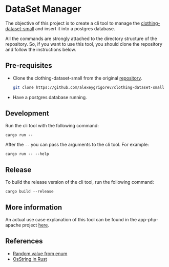 # DataSet Manager

The objective of this project is to create a cli tool to manage the [clothing-dataset-small](https://github.com/alexeygrigorev/clothing-dataset-small) and insert it into a postgres database.

All the commands are strongly attached to the directory structure of the repository. So, if you want to use this tool, you should clone the repository and follow the instructions below.

## Pre-requisites

- Clone the clothing-dataset-small from the original [repository](https://github.com/alexeygrigorev/clothing-dataset-small).

    ```bash
    git clone https://github.com/alexeygrigorev/clothing-dataset-small
    ```

- Have a postgres database running.

## Development

Run the cli tool with the following command:

```shell
cargo run --
```

After the `--` you can pass the arguments to the cli tool. For example:

```shell
cargo run -- --help
```

## Release

To build the release version of the cli tool, run the following command:

```shell
cargo build --release
```

## More information

<!-- TODO: Link the postgres initialization documentation here -->
An actual use case explanation of this tool can be found in the app-php-apache project [here]().


## References

- [Random value from enum](https://stackoverflow.com/a/48491021)
- [OsString in Rust](https://doc.rust-lang.org/std/ffi/struct.OsString.html)
